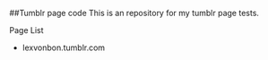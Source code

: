 
##Tumblr page code
This is an repository for my tumblr page tests.

Page List
* lexvonbon.tumblr.com
